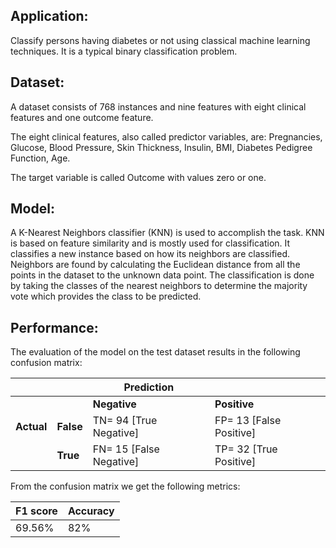 Application:
------------
Classify persons having diabetes or not using classical machine learning techniques. It is a typical binary classification problem.

Dataset:
--------
A dataset consists of 768 instances and nine features with eight clinical features and one outcome feature.

The eight clinical features, also called predictor variables, are:  Pregnancies, Glucose, Blood Pressure, Skin Thickness, Insulin, BMI, Diabetes Pedigree Function, Age.

The target variable is called Outcome with values zero or one.

Model:
------
A K-Nearest Neighbors classifier (KNN) is used to accomplish the task. KNN is based on feature similarity and is mostly used for classification. It classifies a new instance based on how its neighbors are classified. Neighbors are found by calculating the Euclidean distance from all the points in the dataset to the unknown data point. The classification is done by taking the classes of the nearest neighbors to determine the majority vote which provides the class to be predicted.

Performance:
------------
The evaluation of the model on the test dataset results in the following confusion matrix:

|               |              | Prediction              |                          |
| ------------- | ------------ | ----------------------- | ------------------------ |
|               |              | <b>Negative</b>         | <b>Positive</b>          |
| <b>Actual</b> | <b>False</b> | TN= 94  [True Negative] | FP= 13  [False Positive] |
|               | <b>True</b>  | FN= 15  [False Negative]| TP= 32  [True Positive]  |

From the confusion matrix we get the following metrics:

| F1 score | Accuracy |
| -------- | -------- |
| 69.56%   | 82%      |



